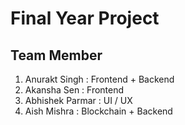 # Final Year Project 

## Team Member 

1. Anurakt Singh : Frontend + Backend 
2. Akansha Sen : Frontend 
3. Abhishek Parmar : UI / UX 
4. Aish Mishra : Blockchain + Backend 